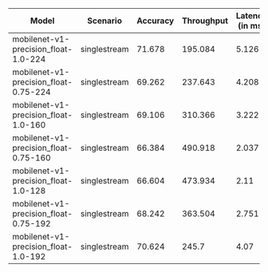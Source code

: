 | Model                                 | Scenario     |   Accuracy |   Throughput |   Latency (in ms) |
|---------------------------------------|--------------|------------|--------------|-------------------|
| mobilenet-v1-precision_float-1.0-224  | singlestream |     71.678 |      195.084 |             5.126 |
| mobilenet-v1-precision_float-0.75-224 | singlestream |     69.262 |      237.643 |             4.208 |
| mobilenet-v1-precision_float-1.0-160  | singlestream |     69.106 |      310.366 |             3.222 |
| mobilenet-v1-precision_float-0.75-160 | singlestream |     66.384 |      490.918 |             2.037 |
| mobilenet-v1-precision_float-1.0-128  | singlestream |     66.604 |      473.934 |             2.11  |
| mobilenet-v1-precision_float-0.75-192 | singlestream |     68.242 |      363.504 |             2.751 |
| mobilenet-v1-precision_float-1.0-192  | singlestream |     70.624 |      245.7   |             4.07  |